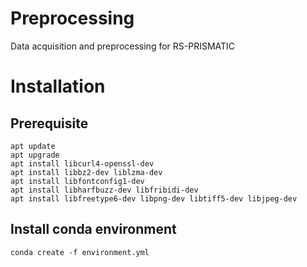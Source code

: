 # Preprocessing
Data acquisition and preprocessing for RS-PRISMATIC

# Installation
## Prerequisite
```
apt update
apt upgrade
apt install libcurl4-openssl-dev
apt install libbz2-dev liblzma-dev
apt install libfontconfig1-dev
apt install libharfbuzz-dev libfribidi-dev
apt install libfreetype6-dev libpng-dev libtiff5-dev libjpeg-dev
```
## Install conda environment
```
conda create -f environment.yml
```